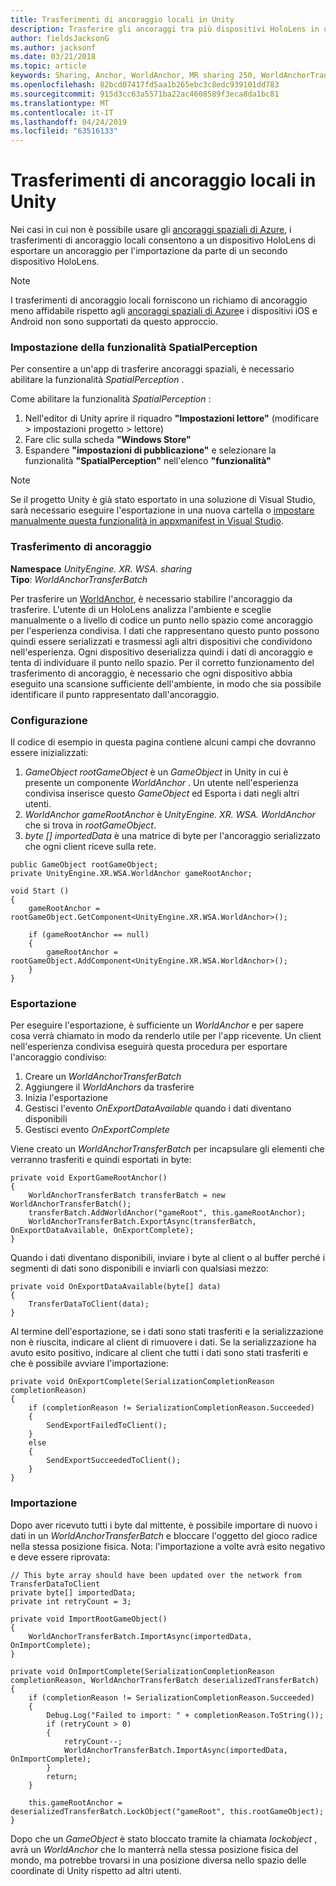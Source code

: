 ```yaml
---
title: Trasferimenti di ancoraggio locali in Unity
description: Trasferire gli ancoraggi tra più dispositivi HoloLens in un'applicazione Unity.
author: fieldsJacksonG
ms.author: jacksonf
ms.date: 03/21/2018
ms.topic: article
keywords: Sharing, Anchor, WorldAnchor, MR sharing 250, WorldAnchorTransferBatch, SpatialPerception, Transfer, local Anchor Transfer, Anchor Export, Anchor import
ms.openlocfilehash: 82bcd07417fd5aa1b265ebc3c8edc939101dd783
ms.sourcegitcommit: 915d3cc63a5571ba22ac4608589f3eca8da1bc81
ms.translationtype: MT
ms.contentlocale: it-IT
ms.lasthandoff: 04/24/2019
ms.locfileid: "63516133"
---
```

# <a name="local-anchor-transfers-in-unity"></a>Trasferimenti di ancoraggio locali in Unity

Nei casi in cui non è possibile usare gli <a href="https://docs.microsoft.com/azure/spatial-anchors" target="_blank">ancoraggi spaziali di Azure</a>, i trasferimenti di ancoraggio locali consentono a un dispositivo HoloLens di esportare un ancoraggio per l'importazione da parte di un secondo dispositivo HoloLens.

>[!NOTE]
>I trasferimenti di ancoraggio locali forniscono un richiamo di ancoraggio meno affidabile rispetto agli <a href="https://docs.microsoft.com/azure/spatial-anchors" target="_blank">ancoraggi spaziali di Azure</a>e i dispositivi iOS e Android non sono supportati da questo approccio.

### <a name="setting-the-spatialperception-capability"></a>Impostazione della funzionalità SpatialPerception

Per consentire a un'app di trasferire ancoraggi spaziali, è necessario abilitare la funzionalità *SpatialPerception* .

Come abilitare la funzionalità *SpatialPerception* :
1. Nell'editor di Unity aprire il riquadro **"Impostazioni lettore"** (modificare > impostazioni progetto > lettore)
2. Fare clic sulla scheda **"Windows Store"**
3. Espandere **"impostazioni di pubblicazione"** e selezionare la funzionalità **"SpatialPerception"** nell'elenco **"funzionalità"**

>[!NOTE]
>Se il progetto Unity è già stato esportato in una soluzione di Visual Studio, sarà necessario eseguire l'esportazione in una nuova cartella o [impostare manualmente questa funzionalità in appxmanifest in Visual Studio](local-anchor-transfers-in-directx.md#set-up-your-app-to-use-the-spatialperception-capability).

### <a name="anchor-transfer"></a>Trasferimento di ancoraggio

**Namespace** *UnityEngine. XR. WSA. sharing*<br>
**Tipo**: *WorldAnchorTransferBatch*

Per trasferire un [WorldAnchor](coordinate-systems-in-unity.md), è necessario stabilire l'ancoraggio da trasferire. L'utente di un HoloLens analizza l'ambiente e sceglie manualmente o a livello di codice un punto nello spazio come ancoraggio per l'esperienza condivisa. I dati che rappresentano questo punto possono quindi essere serializzati e trasmessi agli altri dispositivi che condividono nell'esperienza. Ogni dispositivo deserializza quindi i dati di ancoraggio e tenta di individuare il punto nello spazio. Per il corretto funzionamento del trasferimento di ancoraggio, è necessario che ogni dispositivo abbia eseguito una scansione sufficiente dell'ambiente, in modo che sia possibile identificare il punto rappresentato dall'ancoraggio.

### <a name="setup"></a>Configurazione

Il codice di esempio in questa pagina contiene alcuni campi che dovranno essere inizializzati:
1. *GameObject rootGameObject* è un *GameObject* in Unity in cui è presente un componente *WorldAnchor* . Un utente nell'esperienza condivisa inserisce questo *GameObject* ed Esporta i dati negli altri utenti.
2. *WorldAnchor gameRootAnchor* è *UnityEngine. XR. WSA. WorldAnchor* che si trova in *rootGameObject*.
3. *byte [] importedData* è una matrice di byte per l'ancoraggio serializzato che ogni client riceve sulla rete.

```
public GameObject rootGameObject;
private UnityEngine.XR.WSA.WorldAnchor gameRootAnchor;

void Start ()
{
    gameRootAnchor = rootGameObject.GetComponent<UnityEngine.XR.WSA.WorldAnchor>();

    if (gameRootAnchor == null)
    {
        gameRootAnchor = rootGameObject.AddComponent<UnityEngine.XR.WSA.WorldAnchor>();
    }
}
```

### <a name="exporting"></a>Esportazione

Per eseguire l'esportazione, è sufficiente un *WorldAnchor* e per sapere cosa verrà chiamato in modo da renderlo utile per l'app ricevente. Un client nell'esperienza condivisa eseguirà questa procedura per esportare l'ancoraggio condiviso:
1. Creare un *WorldAnchorTransferBatch*
2. Aggiungere il *WorldAnchors* da trasferire
3. Inizia l'esportazione
4. Gestisci l'evento *OnExportDataAvailable* quando i dati diventano disponibili
5. Gestisci evento *OnExportComplete*

Viene creato un *WorldAnchorTransferBatch* per incapsulare gli elementi che verranno trasferiti e quindi esportati in byte:

```
private void ExportGameRootAnchor()
{
    WorldAnchorTransferBatch transferBatch = new WorldAnchorTransferBatch();
    transferBatch.AddWorldAnchor("gameRoot", this.gameRootAnchor);
    WorldAnchorTransferBatch.ExportAsync(transferBatch, OnExportDataAvailable, OnExportComplete);
}
```

Quando i dati diventano disponibili, inviare i byte al client o al buffer perché i segmenti di dati sono disponibili e inviarli con qualsiasi mezzo:

```
private void OnExportDataAvailable(byte[] data)
{
    TransferDataToClient(data);
}
```

Al termine dell'esportazione, se i dati sono stati trasferiti e la serializzazione non è riuscita, indicare al client di rimuovere i dati. Se la serializzazione ha avuto esito positivo, indicare al client che tutti i dati sono stati trasferiti e che è possibile avviare l'importazione:

```
private void OnExportComplete(SerializationCompletionReason completionReason)
{
    if (completionReason != SerializationCompletionReason.Succeeded)
    {
        SendExportFailedToClient();
    }
    else
    {
        SendExportSucceededToClient();
    }
}
```

### <a name="importing"></a>Importazione

Dopo aver ricevuto tutti i byte dal mittente, è possibile importare di nuovo i dati in un *WorldAnchorTransferBatch* e bloccare l'oggetto del gioco radice nella stessa posizione fisica. Nota: l'importazione a volte avrà esito negativo e deve essere riprovata:

```
// This byte array should have been updated over the network from TransferDataToClient
private byte[] importedData;
private int retryCount = 3;

private void ImportRootGameObject()
{
    WorldAnchorTransferBatch.ImportAsync(importedData, OnImportComplete);
}

private void OnImportComplete(SerializationCompletionReason completionReason, WorldAnchorTransferBatch deserializedTransferBatch)
{
    if (completionReason != SerializationCompletionReason.Succeeded)
    {
        Debug.Log("Failed to import: " + completionReason.ToString());
        if (retryCount > 0)
        {
            retryCount--;
            WorldAnchorTransferBatch.ImportAsync(importedData, OnImportComplete);
        }
        return;
    }

    this.gameRootAnchor = deserializedTransferBatch.LockObject("gameRoot", this.rootGameObject);
}
```

Dopo che un *GameObject* è stato bloccato tramite la chiamata *lockobject* , avrà un *WorldAnchor* che lo manterrà nella stessa posizione fisica del mondo, ma potrebbe trovarsi in una posizione diversa nello spazio delle coordinate di Unity rispetto ad altri utenti.

